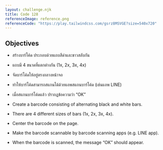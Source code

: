 ```yaml
---
layout: challenge.njk
title: Code 128
referenceImage: reference.png
referenceCode: "https://play.tailwindcss.com/gsrz8MSVGE?size=540x720"
---
```


## Objectives

<div class="objectives" lang="th">

- สร้างบาร์โค้ด ประกอบด้วยแถบสีดำและขาวสลับกัน

- แถบมี 4 ขนาดที่แตกต่างกัน (1x, 2x, 3x, 4x)

- จัดบาร์โค้ดให้อยู่ตรงกลางหน้าจอ

- ทำให้บาร์โค้ดสามารถสแกนได้ด้วยแอพสแกนบาร์โค้ด (เช่นแอพ LINE)

- เมื่อสแกนบาร์โค้ดแล้ว ปรากฏข้อความว่า “OK”

</div>

<div class="objectives" lang="en">

- Create a barcode consisting of alternating black and white bars.

- There are 4 different sizes of bars (1x, 2x, 3x, 4x).

- Center the barcode on the page.

- Make the barcode scannable by barcode scanning apps (e.g. LINE app).

- When the barcode is scanned, the message “OK” should appear.

</div>
